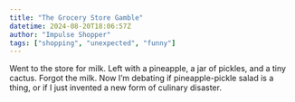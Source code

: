 ```yaml
---
title: "The Grocery Store Gamble"
datetime: 2024-08-20T18:06:57Z
author: "Impulse Shopper"
tags: ["shopping", "unexpected", "funny"]
---
```


Went to the store for milk. Left with a pineapple, a jar of pickles, and a tiny cactus. Forgot the milk. Now I’m debating if pineapple-pickle salad is a thing, or if I just invented a new form of culinary disaster.
